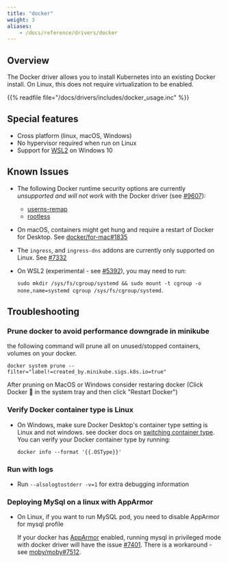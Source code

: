 ```yaml
---
title: "docker"
weight: 3
aliases:
    - /docs/reference/drivers/docker
---
```


## Overview

The Docker driver allows you to install Kubernetes into an existing Docker install. On Linux, this does not require virtualization to be enabled.

{{% readfile file="/docs/drivers/includes/docker_usage.inc" %}}

## Special features

- Cross platform (linux, macOS, Windows)
- No hypervisor required when run on Linux
- Support for [WSL2](https://docs.microsoft.com/en-us/windows/wsl/wsl2-install) on Windows 10

## Known Issues

- The following Docker runtime security options are currently *unsupported and will not work* with the Docker driver (see [#9607](https://github.com/kubernetes/minikube/issues/9607)):
  - [userns-remap](https://docs.docker.com/engine/security/userns-remap/)
  - [rootless](https://docs.docker.com/engine/security/rootless/)

- On macOS, containers might get hung and require a restart of Docker for Desktop. See [docker/for-mac#1835](https://github.com/docker/for-mac/issues/1835)

- The `ingress`, and `ingress-dns` addons are currently only supported on Linux. See [#7332](https://github.com/kubernetes/minikube/issues/7332)

- On WSL2 (experimental - see [#5392](https://github.com/kubernetes/minikube/issues/5392)), you may need to run:

   `sudo mkdir /sys/fs/cgroup/systemd && sudo mount -t cgroup -o none,name=systemd cgroup /sys/fs/cgroup/systemd`.

## Troubleshooting

[comment]: <> (this title is used in the docs links, don't change)

### Prune docker to avoid performance downgrade in minikube
 the following command will prune all on unused/stopped containers, volumes on your docker.
 ```shell
 docker system prune --filter="label!=created_by.minikube.sigs.k8s.io=true"
   ```
After pruning on MacOS or Windows consider restaring docker (Click Docker 🐳 in the system tray and then click "Restart Docker")


### Verify Docker container type is Linux

- On Windows, make sure Docker Desktop's container type setting is Linux and not windows. see docker docs on [switching container type](https://docs.docker.com/docker-for-windows/#switch-between-windows-and-linux-containers).
You can verify your Docker container type by running:
   ```shell
   docker info --format '{{.OSType}}'
   ```

### Run with logs

- Run `--alsologtostderr -v=1` for extra debugging information

### Deploying MySql on a linux with AppArmor

- On Linux, if you want to run MySQL pod, you need to disable AppArmor for mysql profile

   If your docker has [AppArmor](https://wiki.ubuntu.com/AppArmor) enabled, running mysql in privileged mode with docker driver will have the issue [#7401](https://github.com/kubernetes/minikube/issues/7401).
   There is a workaround - see [moby/moby#7512](https://github.com/moby/moby/issues/7512#issuecomment-61787845).
